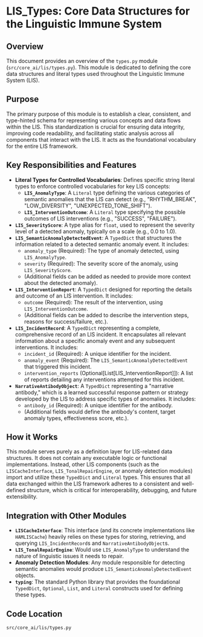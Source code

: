 # LIS_Types: Core Data Structures for the Linguistic Immune System

## Overview

This document provides an overview of the `types.py` module (`src/core_ai/lis/types.py`). This module is dedicated to defining the core data structures and literal types used throughout the Linguistic Immune System (LIS).

## Purpose

The primary purpose of this module is to establish a clear, consistent, and type-hinted schema for representing various concepts and data flows within the LIS. This standardization is crucial for ensuring data integrity, improving code readability, and facilitating static analysis across all components that interact with the LIS. It acts as the foundational vocabulary for the entire LIS framework.

## Key Responsibilities and Features

*   **Literal Types for Controlled Vocabularies**: Defines specific string literal types to enforce controlled vocabularies for key LIS concepts:
    *   **`LIS_AnomalyType`**: A `Literal` type defining the various categories of semantic anomalies that the LIS can detect (e.g., "RHYTHM_BREAK", "LOW_DIVERSITY", "UNEXPECTED_TONE_SHIFT").
    *   **`LIS_InterventionOutcome`**: A `Literal` type specifying the possible outcomes of LIS interventions (e.g., "SUCCESS", "FAILURE").
*   **`LIS_SeverityScore`**: A type alias for `float`, used to represent the severity level of a detected anomaly, typically on a scale (e.g., 0.0 to 1.0).
*   **`LIS_SemanticAnomalyDetectedEvent`**: A `TypedDict` that structures the information related to a detected semantic anomaly event. It includes:
    *   `anomaly_type` (Required): The type of anomaly detected, using `LIS_AnomalyType`.
    *   `severity` (Required): The severity score of the anomaly, using `LIS_SeverityScore`.
    *   (Additional fields can be added as needed to provide more context about the detected anomaly).
*   **`LIS_InterventionReport`**: A `TypedDict` designed for reporting the details and outcome of an LIS intervention. It includes:
    *   `outcome` (Required): The result of the intervention, using `LIS_InterventionOutcome`.
    *   (Additional fields can be added to describe the intervention steps, reasons for success/failure, etc.).
*   **`LIS_IncidentRecord`**: A `TypedDict` representing a complete, comprehensive record of an LIS incident. It encapsulates all relevant information about a specific anomaly event and any subsequent interventions. It includes:
    *   `incident_id` (Required): A unique identifier for the incident.
    *   `anomaly_event` (Required): The `LIS_SemanticAnomalyDetectedEvent` that triggered this incident.
    *   `intervention_reports` (Optional[List[LIS_InterventionReport]]): A list of reports detailing any interventions attempted for this incident.
*   **`NarrativeAntibodyObject`**: A `TypedDict` representing a "narrative antibody," which is a learned successful response pattern or strategy developed by the LIS to address specific types of anomalies. It includes:
    *   `antibody_id` (Required): A unique identifier for the antibody.
    *   (Additional fields would define the antibody's content, target anomaly types, effectiveness score, etc.).

## How it Works

This module serves purely as a definition layer for LIS-related data structures. It does not contain any executable logic or functional implementations. Instead, other LIS components (such as the `LISCacheInterface`, `LIS_TonalRepairEngine`, or anomaly detection modules) import and utilize these `TypedDict` and `Literal` types. This ensures that all data exchanged within the LIS framework adheres to a consistent and well-defined structure, which is critical for interoperability, debugging, and future extensibility.

## Integration with Other Modules

*   **`LISCacheInterface`**: This interface (and its concrete implementations like `HAMLISCache`) heavily relies on these types for storing, retrieving, and querying `LIS_IncidentRecord`s and `NarrativeAntibodyObject`s.
*   **`LIS_TonalRepairEngine`**: Would use `LIS_AnomalyType` to understand the nature of linguistic issues it needs to repair.
*   **Anomaly Detection Modules**: Any module responsible for detecting semantic anomalies would produce `LIS_SemanticAnomalyDetectedEvent` objects.
*   **`typing`**: The standard Python library that provides the foundational `TypedDict`, `Optional`, `List`, and `Literal` constructs used for defining these types.

## Code Location

`src/core_ai/lis/types.py`